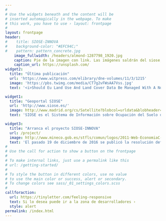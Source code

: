 ```yaml
---
#
# Use the widgets beneath and the content will be
# inserted automagically in the webpage. To make
# this work, you have to use › layout: frontpage
#
layout: frontpage
header:
#    title: SIOSE-INNOVA
#    background-color: "#EFC94C;"
#    pattern: pattern_concrete.jpg
    image_fullwidth: /headers/almond-1287798_1920.jpg
    caption: Pie de la imagen con link. Las imágenes saldrán del siose, vuelos, históricos, etc
    caption_url: https://unsplash.com/
widget2:
  title: "Última publicación"
  url: 'https://www.witpress.com/elibrary/dne-volumes/11/3/1215'
  image: 'https://pbs.twimg.com/media/CT7g2vFWsAA7Vss.jpg'
  text: '<i>Should Eu Land Use And Land Cover Data Be Managed With A Nosql Document Store?</i>. Este artículo evalua la premisa inicial del proyecto SIOSE-INNOVA de que hay nuevas tecnologías que podrían facilitar un mejor uso de la base de datos SIOSE.'

widget1:
  title: "Geoportal SIOSE"
  url: 'http://www.siose.es/'
  image: http://www.madrid.org/cs/Satellite?blobcol=urldata&blobheader=image%2Fgif&blobheadername1=Content-Disposition&blobheadervalue1=filename%3Dsiose.gif&blobkey=id&blobtable=MungoBlobs&blobwhere=1352868718422&ssbinary=true
  text: 'SIOSE es el Sistema de Información sobre Ocupación del Suelo de España, integrado dentro del Plan Nacional de Observación del Territorio (PNOT) cuyo objetivo es generar una base de datos de Ocupación del Suelo para toda España...'

widget3:
  title: "Arranca el proyecto SIOSE-INNOVA"
  url: /project/
  image: http://www.mineco.gob.es/stfls/comun/logos/2011-Web-EconomiaC-63px.jpg
  text: 'El pasado 19 de diciembre de 2016 se publicó la resolución definitiva de la convocatoria Retos Investigación: Proyectos I+D+I 2016. El proyecto SIOSE-INNOVA aprovechará esta convocatoria para avanzar hacia una nueva generación de bases de datos de ocupación del suelo.'
#
# Use the call for action to show a button on the frontpage
#
# To make internal links, just use a permalink like this
# url: /getting-started/
#
# To style the button in different colors, use no value
# to use the main color or success, alert or secondary.
# To change colors see sass/_01_settings_colors.scss
#
callforaction:
  url: https://tinyletter.com/feeling-responsive
  text: Si lo desea puede ir a la zona de desarrolladores ›
  style: alert
permalink: /index.html
---
```



